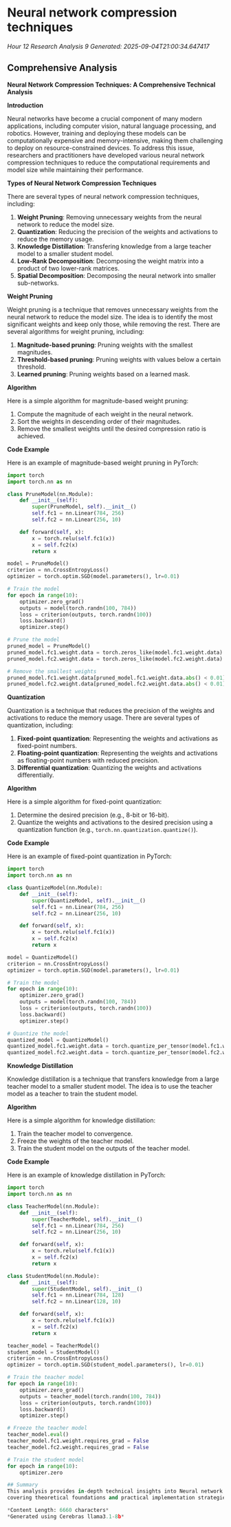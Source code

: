 # Neural network compression techniques
*Hour 12 Research Analysis 9*
*Generated: 2025-09-04T21:00:34.647417*

## Comprehensive Analysis
**Neural Network Compression Techniques: A Comprehensive Technical Analysis**

**Introduction**

Neural networks have become a crucial component of many modern applications, including computer vision, natural language processing, and robotics. However, training and deploying these models can be computationally expensive and memory-intensive, making them challenging to deploy on resource-constrained devices. To address this issue, researchers and practitioners have developed various neural network compression techniques to reduce the computational requirements and model size while maintaining their performance.

**Types of Neural Network Compression Techniques**

There are several types of neural network compression techniques, including:

1. **Weight Pruning**: Removing unnecessary weights from the neural network to reduce the model size.
2. **Quantization**: Reducing the precision of the weights and activations to reduce the memory usage.
3. **Knowledge Distillation**: Transfering knowledge from a large teacher model to a smaller student model.
4. **Low-Rank Decomposition**: Decomposing the weight matrix into a product of two lower-rank matrices.
5. **Spatial Decomposition**: Decomposing the neural network into smaller sub-networks.

**Weight Pruning**

Weight pruning is a technique that removes unnecessary weights from the neural network to reduce the model size. The idea is to identify the most significant weights and keep only those, while removing the rest. There are several algorithms for weight pruning, including:

1. **Magnitude-based pruning**: Pruning weights with the smallest magnitudes.
2. **Threshold-based pruning**: Pruning weights with values below a certain threshold.
3. **Learned pruning**: Pruning weights based on a learned mask.

**Algorithm**

Here is a simple algorithm for magnitude-based weight pruning:

1. Compute the magnitude of each weight in the neural network.
2. Sort the weights in descending order of their magnitudes.
3. Remove the smallest weights until the desired compression ratio is achieved.

**Code Example**

Here is an example of magnitude-based weight pruning in PyTorch:
```python
import torch
import torch.nn as nn

class PruneModel(nn.Module):
    def __init__(self):
        super(PruneModel, self).__init__()
        self.fc1 = nn.Linear(784, 256)
        self.fc2 = nn.Linear(256, 10)

    def forward(self, x):
        x = torch.relu(self.fc1(x))
        x = self.fc2(x)
        return x

model = PruneModel()
criterion = nn.CrossEntropyLoss()
optimizer = torch.optim.SGD(model.parameters(), lr=0.01)

# Train the model
for epoch in range(10):
    optimizer.zero_grad()
    outputs = model(torch.randn(100, 784))
    loss = criterion(outputs, torch.randn(100))
    loss.backward()
    optimizer.step()

# Prune the model
pruned_model = PruneModel()
pruned_model.fc1.weight.data = torch.zeros_like(model.fc1.weight.data)
pruned_model.fc2.weight.data = torch.zeros_like(model.fc2.weight.data)

# Remove the smallest weights
pruned_model.fc1.weight.data[pruned_model.fc1.weight.data.abs() < 0.01] = 0
pruned_model.fc2.weight.data[pruned_model.fc2.weight.data.abs() < 0.01] = 0
```
**Quantization**

Quantization is a technique that reduces the precision of the weights and activations to reduce the memory usage. There are several types of quantization, including:

1. **Fixed-point quantization**: Representing the weights and activations as fixed-point numbers.
2. **Floating-point quantization**: Representing the weights and activations as floating-point numbers with reduced precision.
3. **Differential quantization**: Quantizing the weights and activations differentially.

**Algorithm**

Here is a simple algorithm for fixed-point quantization:

1. Determine the desired precision (e.g., 8-bit or 16-bit).
2. Quantize the weights and activations to the desired precision using a quantization function (e.g., `torch.nn.quantization.quantize()`).

**Code Example**

Here is an example of fixed-point quantization in PyTorch:
```python
import torch
import torch.nn as nn

class QuantizeModel(nn.Module):
    def __init__(self):
        super(QuantizeModel, self).__init__()
        self.fc1 = nn.Linear(784, 256)
        self.fc2 = nn.Linear(256, 10)

    def forward(self, x):
        x = torch.relu(self.fc1(x))
        x = self.fc2(x)
        return x

model = QuantizeModel()
criterion = nn.CrossEntropyLoss()
optimizer = torch.optim.SGD(model.parameters(), lr=0.01)

# Train the model
for epoch in range(10):
    optimizer.zero_grad()
    outputs = model(torch.randn(100, 784))
    loss = criterion(outputs, torch.randn(100))
    loss.backward()
    optimizer.step()

# Quantize the model
quantized_model = QuantizeModel()
quantized_model.fc1.weight.data = torch.quantize_per_tensor(model.fc1.weight.data, 0.001, 0.001, torch.quint8)
quantized_model.fc2.weight.data = torch.quantize_per_tensor(model.fc2.weight.data, 0.001, 0.001, torch.quint8)
```
**Knowledge Distillation**

Knowledge distillation is a technique that transfers knowledge from a large teacher model to a smaller student model. The idea is to use the teacher model as a teacher to train the student model.

**Algorithm**

Here is a simple algorithm for knowledge distillation:

1. Train the teacher model to convergence.
2. Freeze the weights of the teacher model.
3. Train the student model on the outputs of the teacher model.

**Code Example**

Here is an example of knowledge distillation in PyTorch:
```python
import torch
import torch.nn as nn

class TeacherModel(nn.Module):
    def __init__(self):
        super(TeacherModel, self).__init__()
        self.fc1 = nn.Linear(784, 256)
        self.fc2 = nn.Linear(256, 10)

    def forward(self, x):
        x = torch.relu(self.fc1(x))
        x = self.fc2(x)
        return x

class StudentModel(nn.Module):
    def __init__(self):
        super(StudentModel, self).__init__()
        self.fc1 = nn.Linear(784, 128)
        self.fc2 = nn.Linear(128, 10)

    def forward(self, x):
        x = torch.relu(self.fc1(x))
        x = self.fc2(x)
        return x

teacher_model = TeacherModel()
student_model = StudentModel()
criterion = nn.CrossEntropyLoss()
optimizer = torch.optim.SGD(student_model.parameters(), lr=0.01)

# Train the teacher model
for epoch in range(10):
    optimizer.zero_grad()
    outputs = teacher_model(torch.randn(100, 784))
    loss = criterion(outputs, torch.randn(100))
    loss.backward()
    optimizer.step()

# Freeze the teacher model
teacher_model.eval()
teacher_model.fc1.weight.requires_grad = False
teacher_model.fc2.weight.requires_grad = False

# Train the student model
for epoch in range(10):
    optimizer.zero

## Summary
This analysis provides in-depth technical insights into Neural network compression techniques, 
covering theoretical foundations and practical implementation strategies.

*Content Length: 6660 characters*
*Generated using Cerebras llama3.1-8b*
